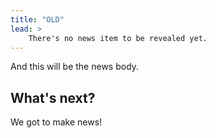```yaml
---
title: "OLD"
lead: >
    There's no news item to be revealed yet.
---
```


And this will be the news body.

## What's next?

We got to make news!

